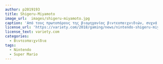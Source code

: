 ```yaml
---
author: p2019193
title: Shigeru-Miyamoto
image_url:  images/shigeru-miyamoto.jpg 
caption: 'Από τους πρωτοπόρους της βιομηχανίας βιντεοπαιχνιδιών, συχνά αναφερόμενος ως "ο πατέρας του σύγχρονου βιντεοπαιχνιδιού". Ως πρώτος σχεδιαστής της Nintendo, δημιούργησε μεγάλες εμπορικές επιτυχίες(Super Mario, Donkey Kong,The Legend of Zelda)'
license_url: 'https://variety.com/2018/gaming/news/nintendo-shigeru-miyamoto-free-to-play-games-1202916418/'
license_text: variety.com
categories:
  - Βιντεοπαιχνίδια
tags:
  - Nintendo
  - Super Mario
---
```

